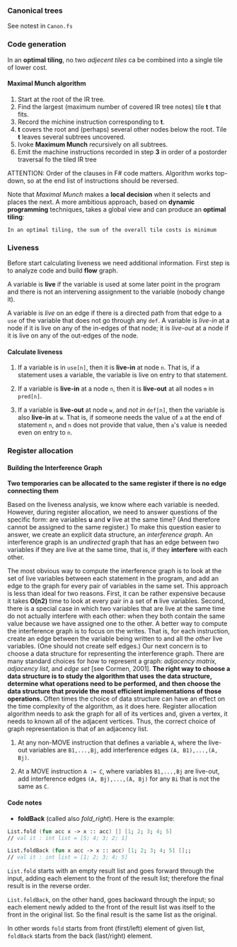 ### Canonical trees

See notest in `Canon.fs`

### Code generation

In an **optimal tiling**, no two _adjecent tiles_ ca be combined into a single tile
of lower cost.

#### Maximal Munch algorithm

1. Start at the root of the IR tree.
2. Find the largest (maximum number of covered IR tree notes) tile **t** that fits.
3. Record the michine instruction corresponding to **t**.
4. **t** covers the root and (perhaps) several other nodes below the root.
   Tile **t** leaves several subtrees uncovered.
5. Ivoke **Maximum Munch** recursively on all subtrees.
6. Emit the machine instructions recorded in step **3** in order of a
   postorder traversal fo the tiled IR tree

ATTENTION: Order of the clauses in F# code matters. Algorithm works top-down, so
at the end list of instructions should be reversed.

Note that _Maximal Munch_ makes a **local decision** when it selects and places the next.
A more ambitious approach, based on **dynamic programming** techniques, takes a global view
and can produce an **optimal tiling**:
```
In an optimal tiling, the sum of the overall tile costs is minimum
```

### Liveness

Before start calculating liveness we need additional information. First step is
to analyze code and build **flow** graph.

A variable is **live** if the variable is used at some later point in the program
and there is not an intervening assignment to the variable (nobody change it).

A variable is _live_ on an edge if there is a directed path from that
edge to a `use` of the variable that does not go through any `def`. A variable is
_live-in_ at a node if it is live on any of the in-edges of that node; it is _live-out_
at a node if it is live on any of the out-edges of the node.

#### Calculate liveness

1. If a variable is in `use[n]`, then it is **live-in** at node `n`. That is, if a statement
   uses a variable, the variable is live on entry to that statement.

2. If a variable is **live-in** at a node `n`, then it is **live-out** at all nodes `m` in `pred[n]`.

3. If a variable is **live-out** at node `w`, and _not in_ `def[n]`, then the variable is also
   **live-in** at `w`. That is, if someone needs the value of `a` at the end of statement `n`,
   and `n` does not provide that value, then `a`'s value is needed even on entry to `n`.

### Register allocation

#### Building the Interference Graph

**Two temporaries can be allocated to the same register if there is no edge connecting them**

  Based on the liveness analysis, we know where each variable is needed. However,
during register allocation, we need to answer questions of the specific
form: are variables **u** and **v** live at the same time? (And therefore cannot
be assigned to the same register.) To make this question easier to answer,
we create an explicit data structure, an _interference graph_. An interference
graph is an _undirected_ graph that has an edge between two variables if they
are live at the same time, that is, if they **interfere** with each other.

  The most obvious way to compute the interference graph is to look at
the set of live variables between each statement in the program, and add an
edge to the graph for every pair of variables in the same set. This approach
is less than ideal for two reasons. First, it can be rather expensive because
it takes **O(n2)** time to look at every pair in a set of **n** live variables. Second,
there is a special case in which two variables that are live at the same time
do not actually interfere with each other: when they both contain the same
value because we have assigned one to the other.
  A better way to compute the interference graph is to focus on the writes.
That is, for each instruction, create an edge between the variable being
written to and all the _other_ live variables. (One should not create self
edges.)
  Our next concern is to choose a data structure for representing the interference
graph. There are many standard choices for how to represent a
graph: _adjacency matrix, adjacency list_, and _edge set_ [see Cormen, 2001].
**The right way to choose a data structure is to study the algorithm that uses**
**the data structure, determine what operations need to be performed, and**
**then choose the data structure that provide the most efficient implementations**
**of those operations.** Often times the choice of data structure can have
an effect on the time complexity of the algorithm, as it does here. Register allocation
algorithm needs to ask the graph for all of its vertices and, given a vertex, it
needs to known all of the adjacent vertices. Thus, the correct choice of graph
representation is that of an adjacency list.

1. At any non-MOVE instruction that defines a variable `A`, where the live-out variables are
  `B1,...,Bj`, add interference edges `(A, B1),...,(A, Bj)`.

2. At a MOVE instruction `A := C`, where variables `B1,...,Bj` are live-out, add interference
   edges `(A, Bj),...,(A, Bj)` for any `Bi` that is not the same as `C`.

#### Code notes

- **foldBack** (called also _fold\_right_). Here is the example:

```fsharp
List.fold (fun acc x -> x :: acc) [] [1; 2; 3; 4; 5]
// val it : int list = [5; 4; 3; 2; 1]

List.foldBack (fun x acc -> x :: acc) [1; 2; 3; 4; 5] [];;
// val it : int list = [1; 2; 3; 4; 5]
```
`List.fold` starts with an empty result list and goes forward through the input, adding each element
to the front of the result list; therefore the final result is in the reverse order.

`List.foldBack`, on the other hand, goes backward through the input; so each element newly added to
the front of the result list was itself to the front in the original list. So the final result is the
same list as the original.

In other words `fold` starts from front (first/left) element of given list, `foldBack` starts from the
back (last/right) element.